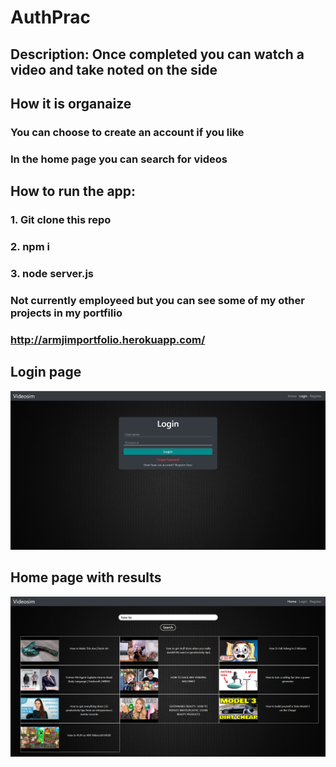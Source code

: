 # AuthPrac

## Description: Once completed you can watch a video and take noted on the side

## How it is organaize
### You can choose to create an account if you like
### In the home page you can search for videos

## How to run the app:
### 1. Git clone this repo
### 2. npm i
### 3. node server.js

### Not currently employeed but you can see some of my other projects in my portfilio
### http://armjimportfolio.herokuapp.com/

## Login page
![Login Page Image](loginPage.PNG)

## Home page with results
![home Page Image](homePage.PNG)
